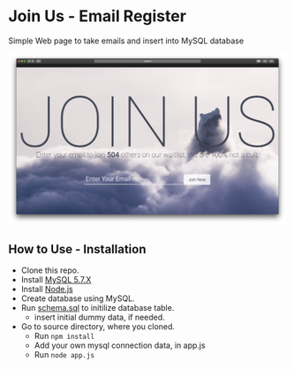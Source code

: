 # Join Us - Email Register
Simple Web page to take emails and insert into MySQL database

![](webPage.png)

## How to Use - Installation
* Clone this repo.
* Install [MySQL 5.7.X](https://dev.mysql.com/downloads/mysql/)
* Install [Node.js](https://nodejs.org/en/)
* Create database using MySQL.
* Run [schema.sql](schema.sql) to initilize database table.
   * insert initial dummy data, if needed.
* Go to source directory, where you cloned.
   * Run ```npm install```
   * Add your own mysql connection data, in app.js
   * Run ```node app.js```
